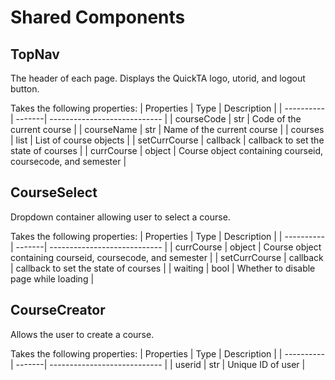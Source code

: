 # Shared Components

## TopNav

The header of each page. Displays the QuickTA logo, utorid, and logout button.

Takes the following properties:
| Properties    | Type   | Description                  |
| ----------    | -------| ---------------------------- |
| courseCode    | str    | Code of the current course   |
| courseName    | str    | Name of the current course   |
| courses       | list   | List of course objects    |
| setCurrCourse | callback    | callback to set the state of courses |
| currCourse    | object | Course object containing courseid, coursecode, and semester   |

## CourseSelect

Dropdown container allowing user to select a course.

Takes the following properties:
| Properties    | Type   | Description                  |
| ----------    | -------| ---------------------------- |
| currCourse    | object | Course object containing courseid, coursecode, and semester   |
| setCurrCourse | callback | callback to set the state of courses |
| waiting | bool  | Whether to disable page while loading |

## CourseCreator

Allows the user to create a course.

Takes the following properties:
| Properties    | Type   | Description                  |
| ----------    | -------| ---------------------------- |
| userid    | str    | Unique ID of user   |